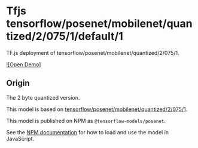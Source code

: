 # Tfjs tensorflow/posenet/mobilenet/quantized/2/075/1/default/1
TF.js deployment of tensorflow/posenet/mobilenet/quantized/2/075/1.

<!-- parent-model: tensorflow/posenet/mobilenet/quantized/2/075/1 -->

[![Open Demo]](https://teachablemachine.withgoogle.com/train/pose)

## Origin
The 2 byte quantized version.

This model is based on [tensorflow/posenet/mobilenet/quantized/2/075/1](https://tfhub.dev/tensorflow/posenet/mobilenet/quantized/2/075/1).

This model is published on NPM as `@tensorflow-models/posenet`.

See the [NPM documentation](https://www.npmjs.com/package/@tensorflow-models/posenet)
for how to load and use the model in JavaScript.

